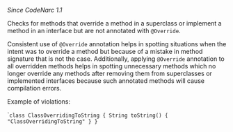 *Since CodeNarc 1.1*

Checks for methods that override a method in a superclass or implement a
method in an interface but are not annotated with `@Override`.

Consistent use of `@Override` annotation helps in spotting situations
when the intent was to override a method but because of a mistake in
method signature that is not the case. Additionally, applying
`@Override` annotation to all overridden methods helps in spotting
unnecessary methods which no longer override any methods after removing
them from superclasses or implemented interfaces because such annotated
methods will cause compilation errors.

Example of violations:

\``class ClassOverridingToString { String toString() {
"ClassOverridingToString" } }`
